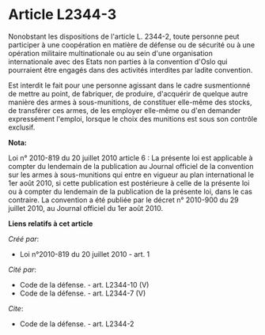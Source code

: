 # Article L2344-3

Nonobstant les dispositions de l'article L. 2344-2, toute personne peut participer à une coopération en matière de défense ou
de sécurité ou à une opération militaire multinationale ou au sein d'une organisation internationale avec des Etats non
parties à la convention d'Oslo qui pourraient être engagés dans des activités interdites par ladite convention. 

Est interdit le fait pour une personne agissant dans le cadre susmentionné de mettre au point, de fabriquer, de produire,
d'acquérir de quelque autre manière des armes à sous-munitions, de constituer elle-même des stocks, de transférer ces armes,
de les employer elle-même ou d'en demander expressément l'emploi, lorsque le choix des munitions est sous son contrôle
exclusif.

**Nota:**

Loi n° 2010-819 du 20 juillet 2010 article 6 : La présente loi est applicable à compter du lendemain de la publication au
Journal officiel de la convention sur les armes à sous-munitions qui entre en vigueur au plan international le 1er août 2010,
si cette publication est postérieure à celle de la présente loi ou à compter du lendemain de la publication de la présente
loi, dans le cas contraire. La convention a été publiée par le décret n° 2010-900 du 29 juillet 2010, au Journal officiel du
1er août 2010.

**Liens relatifs à cet article**

_Créé par_:

  - Loi n°2010-819 du 20 juillet 2010 - art. 1

_Cité par_:

  - Code de la défense. - art. L2344-10 (V)
  - Code de la défense. - art. L2344-7 (V)

_Cite_:

  - Code de la défense. - art. L2344-2
